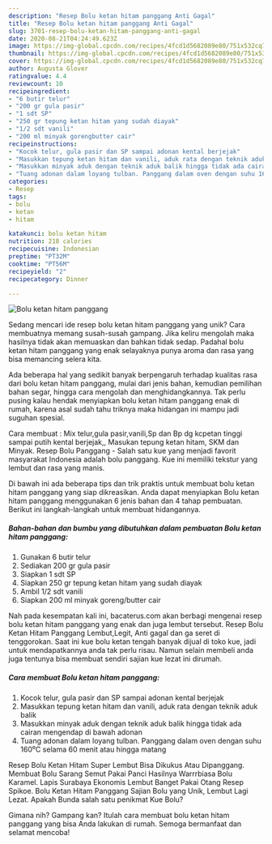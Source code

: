 ```yaml
---
description: "Resep Bolu ketan hitam panggang Anti Gagal"
title: "Resep Bolu ketan hitam panggang Anti Gagal"
slug: 3701-resep-bolu-ketan-hitam-panggang-anti-gagal
date: 2020-08-21T04:24:49.623Z
image: https://img-global.cpcdn.com/recipes/4fcd1d5682089e80/751x532cq70/bolu-ketan-hitam-panggang-foto-resep-utama.jpg
thumbnail: https://img-global.cpcdn.com/recipes/4fcd1d5682089e80/751x532cq70/bolu-ketan-hitam-panggang-foto-resep-utama.jpg
cover: https://img-global.cpcdn.com/recipes/4fcd1d5682089e80/751x532cq70/bolu-ketan-hitam-panggang-foto-resep-utama.jpg
author: Augusta Glover
ratingvalue: 4.4
reviewcount: 10
recipeingredient:
- "6 butir telur"
- "200 gr gula pasir"
- "1 sdt SP"
- "250 gr tepung ketan hitam yang sudah diayak"
- "1/2 sdt vanili"
- "200 ml minyak gorengbutter cair"
recipeinstructions:
- "Kocok telur, gula pasir dan SP sampai adonan kental berjejak"
- "Masukkan tepung ketan hitam dan vanili, aduk rata dengan teknik aduk balik"
- "Masukkan minyak aduk dengan teknik aduk balik hingga tidak ada cairan mengendap di bawah adonan"
- "Tuang adonan dalam loyang tulban. Panggang dalam oven dengan suhu 160⁰C selama 60 menit atau hingga matang"
categories:
- Resep
tags:
- bolu
- ketan
- hitam

katakunci: bolu ketan hitam 
nutrition: 218 calories
recipecuisine: Indonesian
preptime: "PT32M"
cooktime: "PT56M"
recipeyield: "2"
recipecategory: Dinner

---
```



![Bolu ketan hitam panggang](https://img-global.cpcdn.com/recipes/4fcd1d5682089e80/751x532cq70/bolu-ketan-hitam-panggang-foto-resep-utama.jpg)

Sedang mencari ide resep bolu ketan hitam panggang yang unik? Cara membuatnya memang susah-susah gampang. Jika keliru mengolah maka hasilnya tidak akan memuaskan dan bahkan tidak sedap. Padahal bolu ketan hitam panggang yang enak selayaknya punya aroma dan rasa yang bisa memancing selera kita.

Ada beberapa hal yang sedikit banyak berpengaruh terhadap kualitas rasa dari bolu ketan hitam panggang, mulai dari jenis bahan, kemudian pemilihan bahan segar, hingga cara mengolah dan menghidangkannya. Tak perlu pusing kalau hendak menyiapkan bolu ketan hitam panggang enak di rumah, karena asal sudah tahu triknya maka hidangan ini mampu jadi suguhan spesial.

Cara membuat : Mix telur,gula pasir,vanili,Sp dan Bp dg kcpetan tinggi sampai putih kental berjejak,, Masukan tepung ketan hitam, SKM dan Minyak. Resep Bolu Panggang - Salah satu kue yang menjadi favorit masyarakat Indonesia adalah bolu panggang. Kue ini memiliki tekstur yang lembut dan rasa yang manis.


Di bawah ini ada beberapa tips dan trik praktis untuk membuat bolu ketan hitam panggang yang siap dikreasikan. Anda dapat menyiapkan Bolu ketan hitam panggang menggunakan 6 jenis bahan dan 4 tahap pembuatan. Berikut ini langkah-langkah untuk membuat hidangannya.

<!--inarticleads1-->

##### Bahan-bahan dan bumbu yang dibutuhkan dalam pembuatan Bolu ketan hitam panggang:

1. Gunakan 6 butir telur
1. Sediakan 200 gr gula pasir
1. Siapkan 1 sdt SP
1. Siapkan 250 gr tepung ketan hitam yang sudah diayak
1. Ambil 1/2 sdt vanili
1. Siapkan 200 ml minyak goreng/butter cair


Nah pada kesempatan kali ini, bacaterus.com akan berbagi mengenai resep bolu ketan hitam panggang yang enak dan juga lembut tersebut. Resep Bolu Ketan Hitam Panggang Lembut,Legit, Anti gagal dan ga seret di tenggorokan. Saat ini kue bolu ketan tengah banyak dijual di toko kue, jadi untuk mendapatkannya anda tak perlu risau. Namun selain membeli anda juga tentunya bisa membuat sendiri sajian kue lezat ini dirumah. 

<!--inarticleads2-->

##### Cara membuat Bolu ketan hitam panggang:

1. Kocok telur, gula pasir dan SP sampai adonan kental berjejak
1. Masukkan tepung ketan hitam dan vanili, aduk rata dengan teknik aduk balik
1. Masukkan minyak aduk dengan teknik aduk balik hingga tidak ada cairan mengendap di bawah adonan
1. Tuang adonan dalam loyang tulban. Panggang dalam oven dengan suhu 160⁰C selama 60 menit atau hingga matang


Resep Bolu Ketan Hitam Super Lembut Bisa Dikukus Atau Dipanggang. Membuat Bolu Sarang Semut Pakai Panci Hasilnya Warrrbiasa Bolu Karamel. Lapis Surabaya Ekonomis Lembut Banget Pakai Otang Resep Spikoe. Bolu Ketan Hitam Panggang Sajian Bolu yang Unik, Lembut Lagi Lezat. Apakah Bunda salah satu penikmat Kue Bolu? 

Gimana nih? Gampang kan? Itulah cara membuat bolu ketan hitam panggang yang bisa Anda lakukan di rumah. Semoga bermanfaat dan selamat mencoba!
